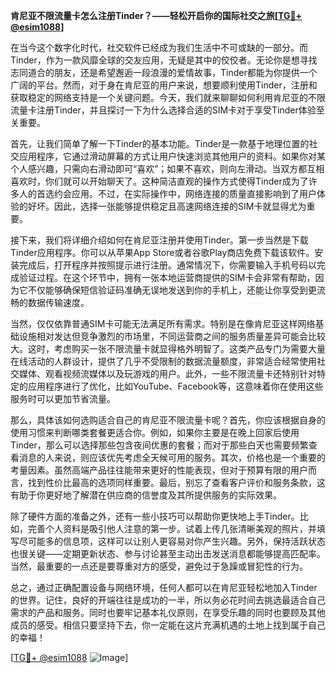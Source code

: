 **肯尼亚不限流量卡怎么注册Tinder？——轻松开启你的国际社交之旅[[TG💪+ @esim1088](https://t.me/s/esim1088)]**

在当今这个数字化时代，社交软件已经成为我们生活中不可或缺的一部分。而Tinder，作为一款风靡全球的交友应用，无疑是其中的佼佼者。无论你是想寻找志同道合的朋友，还是希望邂逅一段浪漫的爱情故事，Tinder都能为你提供一个广阔的平台。然而，对于身在肯尼亚的用户来说，想要顺利使用Tinder，注册和获取稳定的网络支持是一个关键问题。今天，我们就来聊聊如何利用肯尼亚的不限流量卡注册Tinder，并且探讨一下为什么选择合适的SIM卡对于享受Tinder体验至关重要。

首先，让我们简单了解一下Tinder的基本功能。Tinder是一款基于地理位置的社交应用程序，它通过滑动屏幕的方式让用户快速浏览其他用户的资料。如果你对某个人感兴趣，只需向右滑动即可“喜欢”；如果不喜欢，则向左滑动。当双方都互相喜欢时，你们就可以开始聊天了。这种简洁直观的操作方式使得Tinder成为了许多人的首选约会应用。不过，在实际操作中，网络连接的质量直接影响到了用户体验的好坏。因此，选择一张能够提供稳定且高速网络连接的SIM卡就显得尤为重要。

接下来，我们将详细介绍如何在肯尼亚注册并使用Tinder。第一步当然是下载Tinder应用程序。你可以从苹果App Store或者谷歌Play商店免费下载该软件。安装完成后，打开程序并按照提示进行注册。通常情况下，你需要输入手机号码以完成验证过程。在这个环节中，拥有一张本地运营商提供的SIM卡会非常有帮助，因为它不仅能够确保短信验证码准确无误地发送到你的手机上，还能让你享受到更流畅的数据传输速度。

当然，仅仅依靠普通SIM卡可能无法满足所有需求。特别是在像肯尼亚这样网络基础设施相对发达但竞争激烈的市场里，不同运营商之间的服务质量差异可能会比较大。这时，考虑购买一张不限流量卡就显得格外明智了。这类产品专门为需要大量在线活动的人群设计，提供了几乎不受限制的数据流量额度，非常适合经常使用社交媒体、观看视频流媒体以及玩游戏的用户。此外，一些不限流量卡还特别针对特定的应用程序进行了优化，比如YouTube、Facebook等，这意味着你在使用这些服务时可以更加节省流量。

那么，具体该如何选购适合自己的肯尼亚不限流量卡呢？首先，你应该根据自身的使用习惯来判断哪类套餐更适合你。例如，如果你主要是在晚上回家后使用Tinder，那么可以选择那些包含夜间优惠的套餐；而对于那些白天也需要频繁查看消息的人来说，则应该优先考虑全天候可用的服务。其次，价格也是一个重要的考量因素。虽然高端产品往往能带来更好的性能表现，但对于预算有限的用户而言，找到性价比最高的选项同样重要。最后，别忘了查看客户评价和服务条款，这有助于你更好地了解潜在供应商的信誉度及其所提供服务的实际效果。

除了硬件方面的准备之外，还有一些小技巧可以帮助你更快地上手Tinder。比如，完善个人资料是吸引他人注意的第一步。试着上传几张清晰美观的照片，并填写尽可能多的信息项，这样可以让别人更容易对你产生兴趣。另外，保持活跃状态也很关键——定期更新状态、参与讨论甚至主动出击发送消息都能够提高匹配率。当然，最重要的一点还是要尊重对方的感受，避免过于急躁或冒犯性的行为。

总之，通过正确配置设备与网络环境，任何人都可以在肯尼亚轻松地加入Tinder的世界。记住，良好的开端往往是成功的一半，所以务必花时间去挑选最适合自己需求的产品和服务。同时也要牢记基本礼仪原则，在享受乐趣的同时也要顾及其他成员的感受。相信只要坚持下去，你一定能在这片充满机遇的土地上找到属于自己的幸福！

[[TG💪+ @esim1088](https://t.me/s/esim1088) ![Image](https://i.postimg.cc/4NQfJmqS/Snipaste-2025-05-13-00-14-12.png)]